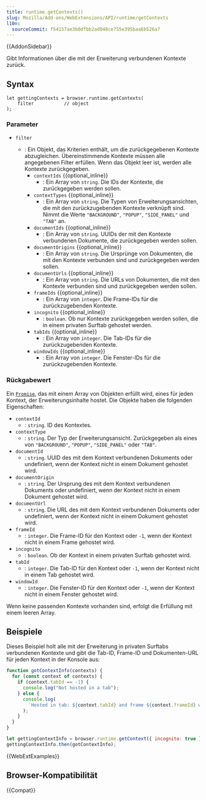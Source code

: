 ```yaml
---
title: runtime.getContexts()
slug: Mozilla/Add-ons/WebExtensions/API/runtime/getContexts
l10n:
  sourceCommit: f54157ae3b0dfbb2ad048ce755e395baa6b526a7
---
```


{{AddonSidebar}}

Gibt Informationen über die mit der Erweiterung verbundenen Kontexte zurück.

## Syntax

```js-nolint
let gettingContexts = browser.runtime.getContexts(
    filter           // object
);
```

### Parameter

- `filter`

  - : Ein Objekt, das Kriterien enthält, um die zurückgegebenen Kontexte abzugleichen. Übereinstimmende Kontexte müssen alle angegebenen Filter erfüllen. Wenn das Objekt leer ist, werden alle Kontexte zurückgegeben.
    - `contextIds` {{optional_inline}}
      - : Ein Array von `string`. Die IDs der Kontexte, die zurückgegeben werden sollen.
    - `contextTypes` {{optional_inline}}
      - : Ein Array von `string`. Die Typen von Erweiterungsansichten, die mit den zurückzugebenden Kontexte verknüpft sind. Nimmt die Werte `"BACKGROUND"`, `"POPUP"`, `"SIDE_PANEL"` und `"TAB"` an.
    - `documentIds` {{optional_inline}}
      - : Ein Array von `string`. UUIDs der mit den Kontexte verbundenen Dokumente, die zurückgegeben werden sollen.
    - `documentOrigins` {{optional_inline}}
      - : Ein Array von `string`. Die Ursprünge von Dokumenten, die mit den Kontexte verbunden sind und zurückgegeben werden sollen.
    - `documentUrls` {{optional_inline}}
      - : Ein Array von `string`. Die URLs von Dokumenten, die mit den Kontexte verbunden sind und zurückgegeben werden sollen.
    - `frameIds` {{optional_inline}}
      - : Ein Array von `integer`. Die Frame-IDs für die zurückzugebenden Kontexte.
    - `incognito` {{optional_inline}}
      - : `boolean`. Ob nur Kontexte zurückgegeben werden sollen, die in einem privaten Surftab gehostet werden.
    - `tabIds` {{optional_inline}}
      - : Ein Array von `integer`. Die Tab-IDs für die zurückzugebenden Kontexte.
    - `windowIds` {{optional_inline}}
      - : Ein Array von `integer`. Die Fenster-IDs für die zurückzugebenden Kontexte.

### Rückgabewert

Ein [`Promise`](/de/docs/Web/JavaScript/Reference/Global_Objects/Promise), das mit einem Array von Objekten erfüllt wird, eines für jeden Kontext, der Erweiterungsinhalte hostet. Die Objekte haben die folgenden Eigenschaften:

- `contextId`
  - : `string`. ID des Kontextes.
- `contextType`
  - : `string`. Der Typ der Erweiterungsansicht. Zurückgegeben als eines von `"BACKGROUND"`, `"POPUP"`, `"SIDE_PANEL"` oder `"TAB"`.
- `documentId`
  - : `string`. UUID des mit dem Kontext verbundenen Dokuments oder undefiniert, wenn der Kontext nicht in einem Dokument gehostet wird.
- `documentOrigin`
  - : `string`. Der Ursprung des mit dem Kontext verbundenen Dokuments oder undefiniert, wenn der Kontext nicht in einem Dokument gehostet wird.
- `documentUrl`
  - : `string`. Die URL des mit dem Kontext verbundenen Dokuments oder undefiniert, wenn der Kontext nicht in einem Dokument gehostet wird.
- `frameId`
  - : `integer`. Die Frame-ID für den Kontext oder `-1`, wenn der Kontext nicht in einem Frame gehostet wird.
- `incognito`
  - : `boolean`. Ob der Kontext in einem privaten Surftab gehostet wird.
- `tabId`
  - : `integer`. Die Tab-ID für den Kontext oder `-1`, wenn der Kontext nicht in einem Tab gehostet wird.
- `windowId`
  - : `integer`. Die Fenster-ID für den Kontext oder `-1`, wenn der Kontext nicht in einem Fenster gehostet wird.

Wenn keine passenden Kontexte vorhanden sind, erfolgt die Erfüllung mit einem leeren Array.

## Beispiele

Dieses Beispiel holt alle mit der Erweiterung in privaten Surftabs verbundenen Kontexte und gibt die Tab-ID, Frame-ID und Dokumenten-URL für jeden Kontext in der Konsole aus:

```js
function gotContextInfo(contexts) {
  for (const context of contexts) {
    if (context.tabId == -1) {
      console.log("Not hosted in a tab");
    } else {
      console.log(
        `Hosted in tab: ${context.tabId} and frame ${context.frameId} with URL ${context.documentUrl}`,
      );
    }
  }
}

let gettingContextInfo = browser.runtime.getContext({ incognito: true });
gettingContextInfo.then(gotContextInfo);
```

{{WebExtExamples}}

## Browser-Kompatibilität

{{Compat}}
